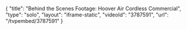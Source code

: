 {
    "title": "Behind the Scenes Footage: Hoover Air Cordless Commercial",
    "type": "solo",
    "layout": "iframe-static",
    "videoId": "3787591",
    "url": "\/tvpembed\/3787591"
}
